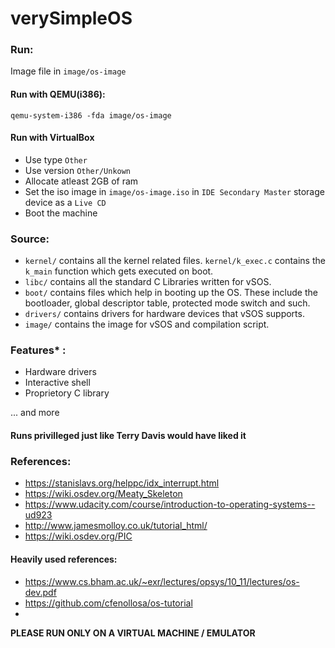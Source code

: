 # verySimpleOS

### Run:
Image file in `image/os-image`

#### Run with QEMU(i386):
`qemu-system-i386 -fda image/os-image`

#### Run with VirtualBox
- Use type `Other`
- Use version `Other/Unkown`
- Allocate atleast 2GB of ram
- Set the iso image in `image/os-image.iso` in `IDE Secondary Master` storage device as a `Live CD`
- Boot the machine

### Source:
- `kernel/` contains all the kernel related files. `kernel/k_exec.c` contains the `k_main` function which gets executed on boot.
- `libc/` contains all the standard C Libraries written for vSOS.
- `boot/` contains files which help in booting up the OS. These include the bootloader, global descriptor table, protected mode switch and such.
- `drivers/` contains drivers for hardware devices that vSOS supports.
- `image/` contains the image for vSOS and compilation script.

### Features* :
- Hardware drivers
- Interactive shell
- Proprietory C library

... and more

#### Runs privilleged just like Terry Davis would have liked it

### References:

- https://stanislavs.org/helppc/idx_interrupt.html
- https://wiki.osdev.org/Meaty_Skeleton
- https://www.udacity.com/course/introduction-to-operating-systems--ud923
- http://www.jamesmolloy.co.uk/tutorial_html/
- https://wiki.osdev.org/PIC

#### Heavily used references:
- https://www.cs.bham.ac.uk/~exr/lectures/opsys/10_11/lectures/os-dev.pdf
- https://github.com/cfenollosa/os-tutorial
- 
**PLEASE RUN ONLY ON A VIRTUAL MACHINE / EMULATOR**
